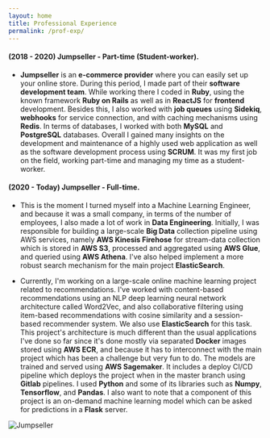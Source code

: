 ```yaml
---
layout: home
title: Professional Experience
permalink: /prof-exp/
---
```



#### (2018 - 2020) Jumpseller - Part-time (Student-worker).

- **Jumpseller** is an **e-commerce provider** where you can easily set up your online store. During this period, I made part of their **software development team**. While working there I coded in **Ruby**, using the known framework **Ruby on Rails** as well as in **ReactJS** for **frontend** development. Besides this, I also worked with **job queues** using **Sidekiq**, **webhooks** for service connection, and with caching mechanisms using **Redis**. In terms of databases, I worked with both **MySQL** and **PostgreSQL** databases. Overall I gained many insights on the development and maintenance of a highly used web application as well as the software development process using **SCRUM**. It was my first job on the field, working part-time and managing my time as a student-worker.

#### (2020 - Today) Jumpseller - Full-time.

- This is the moment I turned myself into a Machine Learning Engineer, and because it was a small company, in terms of the number of employees, I also made a lot of work in **Data Engineering**.
Initially, I was responsible for building a large-scale **Big Data** collection pipeline using AWS services, namely **AWS Kinesis Firehose** for stream-data collection which is stored in **AWS S3**, processed and aggregated using **AWS Glue**, and queried using **AWS Athena**.
I've also helped implement a more robust search mechanism for the main project **ElasticSearch**.

- Currently, I'm working on a large-scale online machine learning project related to recommendations.
I've worked with content-based recommendations using an NLP deep learning neural network architecture called Word2Vec, and also collaborative filtering using item-based recommendations
with cosine similarity and a session-based recommender system. We also use **ElasticSearch** for this task.
This project's architecture is much different than the usual applications I've done so far since it's done mostly via separated **Docker** images stored using **AWS ECR**, and because
it has to interconnect with the main project which has been a challenge but very fun to do. The models are trained and served using **AWS Sagemaker**. It includes a deploy CI/CD pipeline which deploys the project when in the master branch using **Gitlab** pipelines.
I used **Python** and some of its libraries such as **Numpy**, **Tensorflow**, and **Pandas**. I also want to note that a component of this project is an on-demand machine learning model which can be asked for predictions in a **Flask** server.

![Jumpseller]({{site.url}}/assets/img/prof-exp/jumpseller.jpg)
